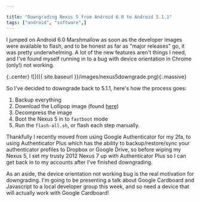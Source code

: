 ```yaml
---

title: "Downgrading Nexus 5 from Android 6.0 to Android 5.1.1"
tags: ["android", "software",]
---
```


I jumped on Android 6.0 Marshmallow as soon as the developer images were available to flash, and to be honest as far as "major releases" go, it was pretty underwhelming. A lot of the new features aren't things I need, and I've found myself running in to a bug with device orientation in Chrome (only!) not working.

<!-- more -->

{:.center}
![]({{ site.baseurl }}/images/nexus5downgrade.png){:.massive}

So I've decided to downgrade back to 5.1.1, here's how the process goes:

1. Backup everything
2. Download the Lollipop image (found [here](https://developers.google.com/android/nexus/images?hl=en#hammerhead))
3. Decompress the image
4. Boot the Nexus 5 in to `fastboot` mode
4. Run the `flash-all.sh`, or flash each step manually.

Thankfully I recently moved from using Google Authenticator for my 2fa, to using Authenticator Plus which has the ability to backup/restore/sync your authenticator profiles to Dropbox or Google Drive, so before wiping my Nexus 5, I set my trusty 2012 Nexus 7 up with Authenticator Plus so I can get back in to my accounts after I've finished downgrading.

As an aside, the device orientation not working bug is the real motivation for downgrading. I'm going to be presenting a talk about Google Cardboard and Javascript to a local developer group this week, and so need a device that will actually work with Google Cardboard!
